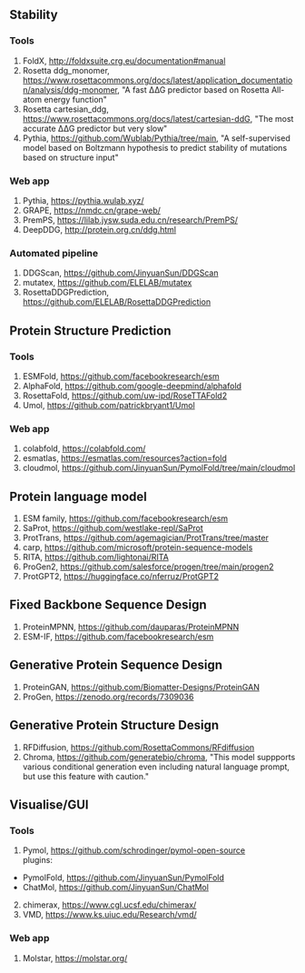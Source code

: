 
## Stability
### Tools
1. FoldX, http://foldxsuite.crg.eu/documentation#manual  
2. Rosetta ddg_monomer, https://www.rosettacommons.org/docs/latest/application_documentation/analysis/ddg-monomer, "A fast ∆∆G predictor based on Rosetta All-atom energy function"  
3. Rosetta cartesian_ddg, https://www.rosettacommons.org/docs/latest/cartesian-ddG, "The most accurate ∆∆G predictor but very slow"  
4. Pythia, https://github.com/Wublab/Pythia/tree/main, "A self-supervised model based on Boltzmann hypothesis to predict stability of mutations based on structure input"  

### Web app
1. Pythia, https://pythia.wulab.xyz/  
2. GRAPE, https://nmdc.cn/grape-web/  
3. PremPS, https://lilab.jysw.suda.edu.cn/research/PremPS/  
4. DeepDDG, http://protein.org.cn/ddg.html  

### Automated pipeline
1. DDGScan, https://github.com/JinyuanSun/DDGScan  
2. mutatex, https://github.com/ELELAB/mutatex  
3. RosettaDDGPrediction, https://github.com/ELELAB/RosettaDDGPrediction  

## Protein Structure Prediction
### Tools
1. ESMFold, https://github.com/facebookresearch/esm    
2. AlphaFold, https://github.com/google-deepmind/alphafold  
3. RosettaFold, https://github.com/uw-ipd/RoseTTAFold2  
4. Umol, https://github.com/patrickbryant1/Umol  
### Web app
1. colabfold, https://colabfold.com/
2. esmatlas, https://esmatlas.com/resources?action=fold  
3. cloudmol, https://github.com/JinyuanSun/PymolFold/tree/main/cloudmol

## Protein language model
1. ESM family, https://github.com/facebookresearch/esm  
2. SaProt, https://github.com/westlake-repl/SaProt  
3. ProtTrans, https://github.com/agemagician/ProtTrans/tree/master  
4. carp, https://github.com/microsoft/protein-sequence-models  
5. RITA, https://github.com/lightonai/RITA  
6. ProGen2, https://github.com/salesforce/progen/tree/main/progen2  
7. ProtGPT2, https://huggingface.co/nferruz/ProtGPT2  

## Fixed Backbone Sequence Design
1. ProteinMPNN, https://github.com/dauparas/ProteinMPNN  
2. ESM-IF, https://github.com/facebookresearch/esm  

## Generative Protein Sequence Design
1. ProteinGAN, https://github.com/Biomatter-Designs/ProteinGAN  
2. ProGen, https://zenodo.org/records/7309036  

## Generative Protein Structure Design
1. RFDiffusion, https://github.com/RosettaCommons/RFdiffusion
2. Chroma, https://github.com/generatebio/chroma, "This model suppports various conditional generation even including natural language prompt, but use this feature with caution."  

## Visualise/GUI
### Tools
1. Pymol, https://github.com/schrodinger/pymol-open-source  
plugins:
- PymolFold, https://github.com/JinyuanSun/PymolFold
- ChatMol, https://github.com/JinyuanSun/ChatMol 
2. chimerax, https://www.cgl.ucsf.edu/chimerax/  
3. VMD, https://www.ks.uiuc.edu/Research/vmd/  
### Web app
1. Molstar, https://molstar.org/  


